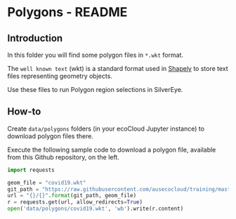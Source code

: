 # Polygons - README

## Introduction

In this folder you will find some polygon files in `*.wkt` format.

The `well known text` (wkt) is a standard format used in [Shapely](https://shapely.readthedocs.io/en/stable/manual.html) to store text files representing geometry objects.

Use these files to run Polygon region selections in SilverEye.

## How-to

Create `data/polygons` folders (in your ecoCloud Jupyter instance) to download polygon files there.

Execute the following sample code to download a polygon file, available from this Github repository, on the left.

```python
import requests

geom_file = "covid19.wkt"
git_path = "https://raw.githubusercontent.com/ausecocloud/training/master/examples/polygons"
url = "{}/{}".format(git_path, geom_file)
r = requests.get(url, allow_redirects=True)
open('data/polygons/covid19.wkt', 'wb').write(r.content)
```
